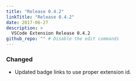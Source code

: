 ```yaml
---
title: "Release 0.4.2"
linkTitle: "Release 0.4.2"
date: 2017-06-27
description: >
  VSCode Extension Release 0.4.2
github_repo: "" # Disable the edit commands
---
```


### Changed

- Updated badge links to use proper extension id.
